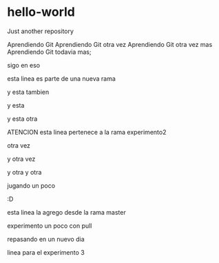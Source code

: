 # hello-world
Just another repository

Aprendiendo Git
Aprendiendo Git otra vez
Aprendiendo Git otra vez mas
Aprendiendo Git todavia mas;

sigo en eso

esta linea es parte de una nueva rama

y esta tambien 

y esta 

y esta otra

ATENCION esta linea pertenece a la rama experimento2

otra vez

y otra vez

y otra y otra

jugando un poco

:D

esta linea la agrego desde la rama master

experimento un poco con pull

repasando en un nuevo dia

linea para el experimento 3
